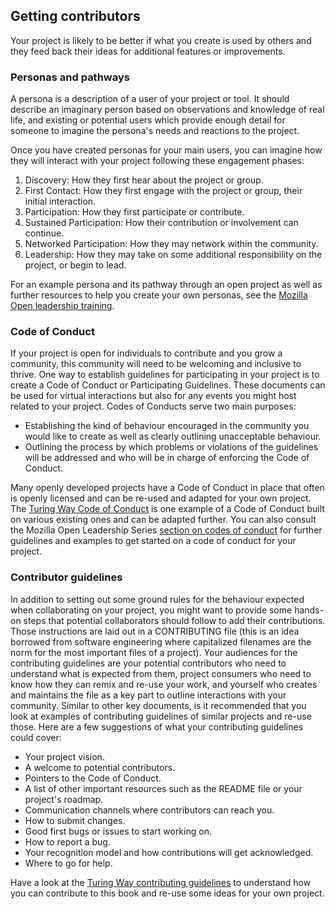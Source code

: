 ## Getting contributors

Your project is likely to be better if what you create is used by others and they feed back their ideas for additional features or improvements.

### Personas and pathways

A persona is a description of a user of your project or tool.
It should describe an imaginary person based on observations and knowledge of real life, and existing or potential users which provide enough detail for someone to imagine the persona's needs and reactions to the project.

Once you have created personas for your main users, you can imagine how they will interact with your project following these engagement phases:

1. Discovery: How they first hear about the project or group.
2. First Contact: How they first engage with the project or group, their initial interaction.
3. Participation: How they first participate or contribute.
4. Sustained Participation: How their contribution or involvement can continue.
5. Networked Participation: How they may network within the community.
6. Leadership: How they may take on some additional responsibility on the project, or begin to lead.

For an example persona and its pathway through an open project as well as further resources to help you create your own personas, see the [Mozilla Open leadership training](https://mozilla.github.io/open-leadership-training-series/articles/building-communities-of-contributors/bring-on-contributors-using-personas-and-pathways/).

### Code of Conduct

If your project is open for individuals to contribute and you grow a community, this community will need to be welcoming and inclusive to thrive.
One way to establish guidelines for participating in your project is to create a Code of Conduct or Participating Guidelines.
These documents can be used for virtual interactions but also for any events you might host related to your project.
Codes of Conducts serve two main purposes:
* Establishing the kind of behaviour encouraged in the community you would like to create as well as clearly outlining unacceptable behaviour.
* Outlining the process by which problems or violations of the guidelines will be addressed and who will be in charge of enforcing the Code of Conduct.

Many openly developed projects have a Code of Conduct in place that often is openly licensed and can be re-used and adapted for your own project.
The [Turing Way Code of Conduct](https://github.com/alan-turing-institute/the-turing-way/blob/master/CODE_OF_CONDUCT.md) is one example of a Code of Conduct built on various existing ones and can be adapted further.
You can also consult the Mozilla Open Leadership Series [section on codes of conduct](https://mozilla.github.io/open-leadership-training-series/articles/building-communities-of-contributors/write-a-code-of-conduct/) for further guidelines and examples to get started on a code of conduct for your project.

### Contributor guidelines

In addition to setting out some ground rules for the behaviour expected when collaborating on your project, you might want to provide some hands-on steps that potential collaborators should follow to add their contributions.
Those instructions are laid out in a CONTRIBUTING file (this is an idea borrowed from software engineering where capitalized filenames are the norm for the most important files of a project).
Your audiences for the contributing guidelines are your potential contributors who need to understand what is expected from them, project consumers who need to know how they can remix and re-use your work, and yourself who creates and maintains the file as a key part to outline interactions with your community.
Similar to other key documents, is it recommended that you look at examples of contributing guidelines of similar projects and re-use those.
Here are a few suggestions of what your contributing guidelines could cover:
* Your project vision.
* A welcome to potential contributors.
* Pointers to the Code of Conduct.
* A list of other important resources such as the README file or your project's roadmap.
* Communication channels where contributors can reach you.
* How to submit changes.
* Good first bugs or issues to start working on.
* How to report a bug.
* Your recognition model and how contributions will get acknowledged.
* Where to go for help.

Have a look at the [Turing Way contributing guidelines](https://github.com/alan-turing-institute/the-turing-way/blob/master/CONTRIBUTING.md) to understand how you can contribute to this book and re-use some ideas for your own project.
